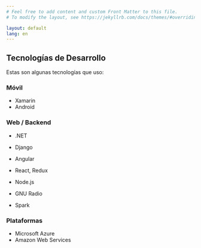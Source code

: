 ```yaml
---
# Feel free to add content and custom Front Matter to this file.
# To modify the layout, see https://jekyllrb.com/docs/themes/#overriding-theme-defaults

layout: default
lang: en
---
```


## Tecnologías de Desarrollo

Estas son algunas tecnologías que uso:

### Móvil

* Xamarin
* Android

### Web / Backend

* .NET
* Django
* Angular
* React, Redux
* Node.js

* GNU Radio
* Spark

### Plataformas

* Microsoft Azure
* Amazon Web Services
